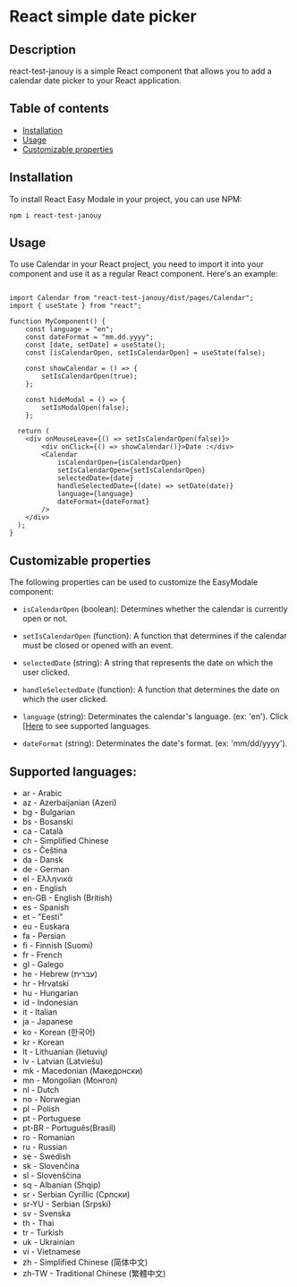 # React simple date picker

## Description

react-test-janouy is a simple React component that allows you to add a calendar date picker to your React application.

## Table of contents

-   [Installation](#installation)
-   [Usage](#usage)
-   [Customizable properties](#customizable-properties)

## Installation

To install React Easy Modale in your project, you can use NPM:

```
npm i react-test-janouy

```

## Usage

To use Calendar in your React project, you need to import it into your component and use it as a regular React component. Here's an example:

```

import Calendar from "react-test-janouy/dist/pages/Calendar";
import { useState } from "react";

function MyComponent() {
    const language = "en";
	const dateFormat = "mm.dd.yyyy";
    const [date, setDate] = useState();
    const [isCalendarOpen, setIsCalendarOpen] = useState(false);

    const showCalendar = () => {
        setIsCalendarOpen(true);
    };

    const hideModal = () => {
        setIsModalOpen(false);
    };

  return (
    <div onMouseLeave={() => setIsCalendarOpen(false)}>
        <div onClick={() => showCalendar()}>Date :</div>
        <Calendar
            isCalendarOpen={isCalendarOpen}
            setIsCalendarOpen={setIsCalendarOpen}
            selectedDate={date}
            handleSelectedDate={(date) => setDate(date)}
            language={language}
            dateFormat={dateFormat}
        />
	</div>
  );
}

```

## Customizable properties

The following properties can be used to customize the EasyModale component:

-   `isCalendarOpen` (boolean): Determines whether the calendar is currently open or not.

-   `setIsCalendarOpen` (function): A function that determines if the calendar must be closed or opened with an event.

-   `selectedDate` (string): A string that represents the date on which the user clicked.

-   `handleSelectedDate` (function): A function that determines the date on which the user clicked.

-   `language` (string): Determinates the calendar's language. (ex: 'en'). Click [[Here](#supported-languages) to see supported languages.

-   `dateFormat` (string): Determinates the date's format. (ex: 'mm/dd/yyyy').

## Supported languages:

-   ar - Arabic
-   az - Azerbaijanian (Azeri)
-   bg - Bulgarian
-   bs - Bosanski
-   ca - Català
-   ch - Simplified Chinese
-   cs - Čeština
-   da - Dansk
-   de - German
-   el - Ελληνικά
-   en - English
-   en-GB - English (British)
-   es - Spanish
-   et - "Eesti"
-   eu - Euskara
-   fa - Persian
-   fi - Finnish (Suomi)
-   fr - French
-   gl - Galego
-   he - Hebrew (עברית)
-   hr - Hrvatski
-   hu - Hungarian
-   id - Indonesian
-   it - Italian
-   ja - Japanese
-   ko - Korean (한국어)
-   kr - Korean
-   lt - Lithuanian (lietuvių)
-   lv - Latvian (Latviešu)
-   mk - Macedonian (Македонски)
-   mn - Mongolian (Монгол)
-   nl - Dutch
-   no - Norwegian
-   pl - Polish
-   pt - Portuguese
-   pt-BR - Português(Brasil)
-   ro - Romanian
-   ru - Russian
-   se - Swedish
-   sk - Slovenčina
-   sl - Slovenščina
-   sq - Albanian (Shqip)
-   sr - Serbian Cyrillic (Српски)
-   sr-YU - Serbian (Srpski)
-   sv - Svenska
-   th - Thai
-   tr - Turkish
-   uk - Ukrainian
-   vi - Vietnamese
-   zh - Simplified Chinese (简体中文)
-   zh-TW - Traditional Chinese (繁體中文)
